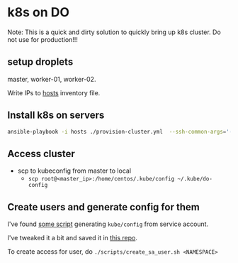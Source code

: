 # k8s on DO

Note: This is a quick and dirty solution to quickly bring up k8s cluster. Do not use for production!!!

## setup droplets

master, worker-01, worker-02.

Write IPs to [hosts](./hosts) inventory file.

## Install k8s on servers

```bash
ansible-playbook -i hosts ./provision-cluster.yml  --ssh-common-args='-o StrictHostKeyChecking=no'
```

## Access cluster

- scp to kubeconfig from master to local
  - `scp root@<master_ip>:/home/centos/.kube/config ~/.kube/do-config`

## Create users and generate config for them

I've found [some script](https://gist.github.com/innovia/fbba8259042f71db98ea8d4ad19bd708) generating `kube/config` from service account.

I've tweaked it a bit and saved it in [this repo](./scripts/create_sa_user.sh).

To create access for user, do `./scripts/create_sa_user.sh <NAMESPACE>`
